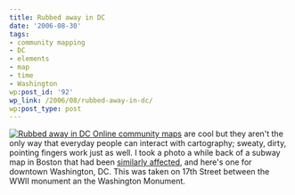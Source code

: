 ```yaml
---
title: Rubbed away in DC
date: '2006-08-30'
tags:
- community mapping
- DC
- elements
- map
- time
- Washington
wp:post_id: '92'
wp_link: /2006/08/rubbed-away-in-dc/
wp:post_type: post
---
```


  [ ![Rubbed away in DC](http://static.flickr.com/94/229805371_72e59c0279.jpg) ](http://www.flickr.com/photos/bensheldon/229805371/ "Photo Sharing")
  [Online community maps](http://mappingaccess.com "a directory of Cable Access Television stations") are cool but they aren't the only way that everyday people can interact with cartography; sweaty, dirty, pointing fingers work just as well. I took a photo a while back of a subway map in Boston that had been [similarly affected](http://island94.org/node/9), and here's one for downtown Washington, DC. This was taken on 17th Street between the WWII monument an the Washington Monument.
